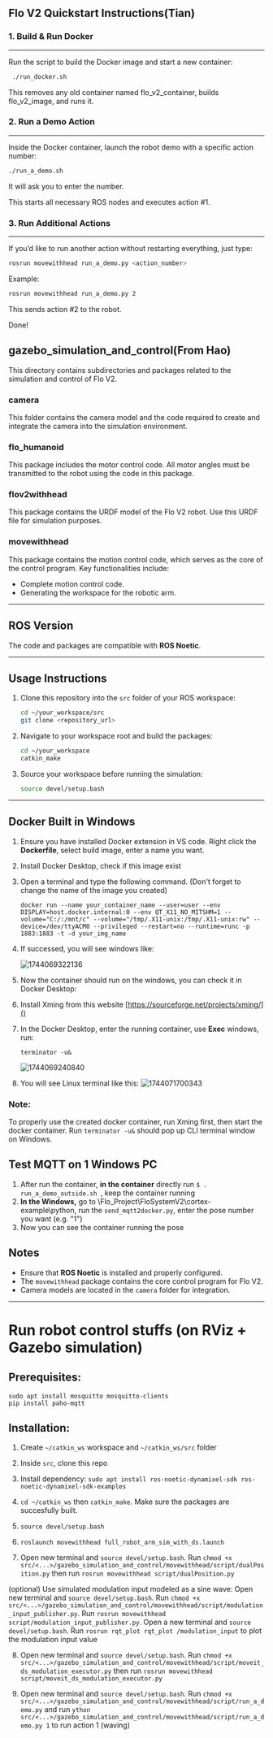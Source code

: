 ## Flo V2 Quickstart Instructions(Tian)

### 1. Build & Run Docker

---

Run the script to build the Docker image and start a new container:

```bash
 ./run_docker.sh
```

This removes any old container named flo_v2_container, builds flo_v2_image, and runs it.

### 2. Run a Demo Action

---

Inside the Docker container, launch the robot demo with a specific action number:

```bash
./run_a_demo.sh
```

It will ask you to enter the number.

This starts all necessary ROS nodes and executes action #1.

### 3. Run Additional Actions

---

If you’d like to run another action without restarting everything, just type:

```bash
rosrun movewithhead run_a_demo.py <action_number>
```

Example:

```bash
rosrun movewithhead run_a_demo.py 2
```

This sends action #2 to the robot.

Done!

## gazebo_simulation_and_control(From Hao)

This directory contains subdirectories and packages related to the simulation and control of Flo V2.

### camera

This folder contains the camera model and the code required to create and integrate the camera into the simulation environment.

### flo_humanoid

This package includes the motor control code. All motor angles must be transmitted to the robot using the code in this package.

### flov2withhead

This package contains the URDF model of the Flo V2 robot. Use this URDF file for simulation purposes.

### movewithhead

This package contains the motion control code, which serves as the core of the control program. Key functionalities include:

- Complete motion control code.
- Generating the workspace for the robotic arm.

---

## ROS Version

The code and packages are compatible with **ROS Noetic**.

---

## Usage Instructions

1. Clone this repository into the `src` folder of your ROS workspace:

   ```bash
   cd ~/your_workspace/src
   git clone <repository_url>
   ```
2. Navigate to your workspace root and build the packages:

   ```bash
   cd ~/your_workspace
   catkin_make
   ```
3. Source your workspace before running the simulation:

   ```bash
   source devel/setup.bash
   ```

---

## Docker Built in Windows

1. Ensure you have installed Docker extension in VS code. Right click the **Dockerfile**, select build image, enter a name you want.
2. Install Docker Desktop, check if this image exist
3. Open a terminal and type the following command. (Don't forget to change the name of the image you created)

   ```
   docker run --name your_container_name --user=user --env DISPLAY=host.docker.internal:0 --env QT_X11_NO_MITSHM=1 --volume="C:/:/mnt/c" --volume="/tmp/.X11-unix:/tmp/.X11-unix:rw" --device=/dev/ttyACM0 --privileged --restart=no --runtime=runc -p 1883:1883 -t -d your_img_name
   ```
4. If successed, you will see windows like:

   ![1744069322136](image/Readme/1744069322136.png)
5. Now the container should run on the windows, you can check it in Docker Desktop:
6. Install Xming from this website [https://sourceforge.net/projects/xming/]()
7. In the Docker Desktop, enter the running container, use **Exec** windows, run:

   ```
   terminator -u&
   ```

   ![1744069240840](image/Readme/1744069240840.png)
8. You will see Linux terminal like this:
   ![1744071700343](image/Readme/1744071700343.png)

### Note: 
To properly use the created docker container, run Xming first, then start the docker container. Run `terminator -u&` should pop up CLI terminal window on Windows.

## Test MQTT on 1 Windows PC

1. After run the container, **in the container** directly run `$ . run_a_demo_outside.sh `, keep the container running
2. **In the Windows,** go to \Flo_Project\FloSystemV2\cortex-example\python, run the `send_mqtt2docker.py`, enter the pose number you want (e.g. "1")
3. Now you can see the container running the pose

## Notes

- Ensure that **ROS Noetic** is installed and properly configured.
- The `movewithhead` package contains the core control program for Flo V2.
- Camera models are located in the `camera` folder for integration.

---

# Run robot control stuffs (on RViz + Gazebo simulation)

## Prerequisites:

```
sudo apt install mosquitto mosquitto-clients
pip install paho-mqtt
```

## Installation:

1. Create `~/catkin_ws` workspace and `~/catkin_ws/src` folder

2. Inside `src`, clone this repo

3. Install dependency: `sudo apt install ros-noetic-dynamixel-sdk ros-noetic-dynamixel-sdk-examples`

4. `cd ~/catkin_ws` then `catkin_make`. Make sure the packages are succesfully built.

5. `source devel/setup.bash`

6. `roslaunch movewithhead full_robot_arm_sim_with_ds.launch`

7. Open new terminal and `source devel/setup.bash`. Run `chmod +x src/<...>/gazebo_simulation_and_control/movewithhead/script/dualPosition.py` then run `rosrun movewithhead script/dualPosition.py`

(optional) Use simulated modulation input modeled as a sine wave:  Open new terminal and `source devel/setup.bash`. Run `chmod +x src/<...>/gazebo_simulation_and_control/movewithhead/script/modulation_input_publisher.py`. Run `rosrun movewithhead script/modulation_input_publisher.py`.
Open a new terminal and `source devel/setup.bash`. Run `rosrun rqt_plot rqt_plot /modulation_input` to plot the modulation input value

8. Open new terminal and `source devel/setup.bash`. Run `chmod +x src/<...>/gazebo_simulation_and_control/movewithhead/script/moveit_ds_modulation_executor.py` then run `rosrun movewithhead script/moveit_ds_modulation_executor.py`

9. Open new terminal and `source devel/setup.bash`. Run `chmod +x src/<...>/gazebo_simulation_and_control/movewithhead/script/run_a_demo.py` and run `ython src/<...>/gazebo_simulation_and_control/movewithhead/script/run_a_demo.py 1` to run action 1 (waving)

